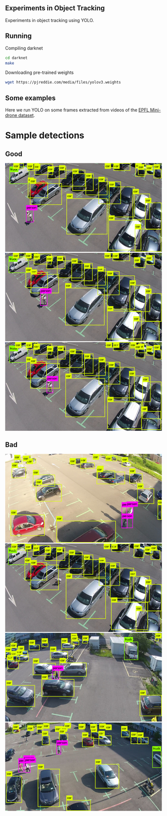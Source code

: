 ## Experiments in Object Tracking

Experiments in object tracking using YOLO.

## Running

Compiling darknet

```bash
cd darknet
make
```

Downloading pre-trained weights

```bash
wget https://pjreddie.com/media/files/yolov3.weights
```

## Some examples

Here we run YOLO on some frames extracted from videos of the [EPFL Mini-drone dataset](https://mmspg.epfl.ch/mini-drone).

# Sample detections

## Good

![](https://raw.githubusercontent.com/fabiogm/neural-networks-experiments/master/object-tracking/detections/good1.png)
![](https://raw.githubusercontent.com/fabiogm/neural-networks-experiments/master/object-tracking/detections/good2.png)
![](https://raw.githubusercontent.com/fabiogm/neural-networks-experiments/master/object-tracking/detections/good3.png)

## Bad
![](https://raw.githubusercontent.com/fabiogm/neural-networks-experiments/master/object-tracking/detections/bad0.png)
![](https://raw.githubusercontent.com/fabiogm/neural-networks-experiments/master/object-tracking/detections/bad1.png)
![](https://raw.githubusercontent.com/fabiogm/neural-networks-experiments/master/object-tracking/detections/bad3.png)
![](https://raw.githubusercontent.com/fabiogm/neural-networks-experiments/master/object-tracking/detections/bad7.png)

